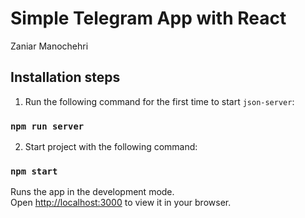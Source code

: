 # Simple Telegram App with React

Zaniar Manochehri

## Installation steps

1. Run the following command for the first time to start `json-server`:

### `npm run server`

2. Start project with the following command:

### `npm start`

Runs the app in the development mode.\
Open [http://localhost:3000](http://localhost:3000) to view it in your browser.
